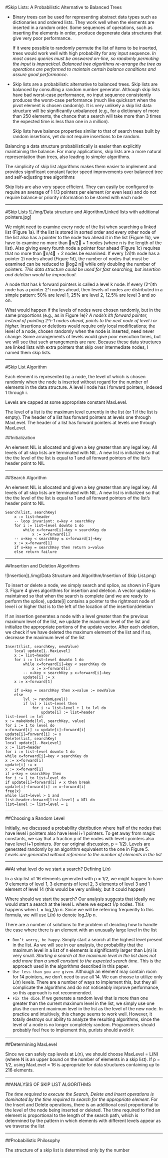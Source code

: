 #Skip Lists: A Probabilistic Alternative to Balanced Trees

- Binary trees can be used for representing abstract data types such as dictionaries and ordered lists. They work well when the elements are inserted in a random order.  Some sequences of operations, such as inserting the elements in order, produce degenerate data structures that give very poor performance. 

    If it were possible to randomly permute the list of items to be inserted, trees would work well with high probability for any input sequence. *In most cases queries must be answered on-line, so randomly permuting the input is impractical. Balanced tree algorithms re-arrange the tree as operations are performed to maintain certain balance conditions and assure good performance*.

- Skip lists are a probabilistic alternative to balanced trees. Skip lists are balanced by consulting a random number generator. Although skip lists have bad worst-case performance, no input sequence consistently produces the worst-case performance (much like quicksort when the pivot element is chosen randomly). It is very unlikely a skip list data structure will be significantly unbalanced (e.g., for a dictionary of more than 250 elements, the chance that a search will take more than 3 times the expected time is less than one in a million).  

    Skip lists have balance properties similar to that of search trees built by random insertions, yet do not require insertions to be random.

Balancing a data structure probabilistically is easier than explicitly maintaining the balance. For many applications, skip lists are a more natural representation than trees, also leading to simpler algorithms. 

The simplicity of skip list algorithms makes them easier to implement and provides significant constant factor speed improvements over balanced tree and self-adjusting tree algorithms

Skip lists are also very space efficient. They can easily be configured to require an average of 1 1/3 pointers per element (or even less) and do not require balance or priority information to be stored with each node

----

#Skip Lists
![./img/Data structure and Algorithm/Linked lists with additional pointers.jpg]

We might need to examine every node of the list when searching a linked list (Figure 1a). If the list is stored in sorted order and every other node of the list also has a pointer to the node two ahead it in the list (Figure 1b), we have to examine no more than n/2 + 1 nodes (where n is the length of the list).  Also giving every fourth node a pointer four ahead (Figure 1c) requires that no more than n/4 + 2 nodes be examined.  If every (2i)th node has a pointer 2i nodes ahead (Figure 1d), the number of nodes that must be examined can be reduced to log2 n while only doubling the number of pointers. *This data structure could be used for fast searching, but insertion and deletion would be impractical*.

A node that has k forward pointers is called a level k node.  If every (2^i)th node has a pointer 2^i nodes ahead, then levels of nodes are distributed in a simple pattern: 50% are level 1, 25% are level 2, 12.5% are level 3 and so on. 

What would happen if the levels of nodes were chosen randomly, but in the same proportions (e.g., as in Figure 1e)? *A node’s ith forward pointer, instead of pointing 2^i–1 nodes ahead, points to the next node of level i or higher.* Insertions or deletions would require only local modifications; the level of a node, chosen randomly when the node is inserted, need never change. Some arrangements of levels would give poor execution times, but we will see that such arrangements are rare. Because these data structures are linked lists with extra pointers that skip over intermediate nodes, I named them skip lists.

----

#Skip List Algorithm

Each element is represented by a node, the level of which is chosen randomly when the node is inserted without regard for the number of elements in the data structure. A level i node has i forward pointers, indexed 1 through i.

Levels are capped at some appropriate constant MaxLevel. 

The level of a list is the maximum level currently in the list (or 1 if the list is empty).  The header of a list has forward pointers at levels one through MaxLevel.  The header of a list has forward pointers at levels one through MaxLevel. 

##Initialization

An element NIL is allocated and given a key greater than any legal key. All levels of all skip lists are terminated with NIL.  A new list is initialized so that the the level of the list is equal to 1 and all forward pointers of the list’s header point to NIL

----

##Search Algorithm

An element NIL is allocated and given a key greater than any legal key. All levels of all skip lists are terminated with NIL.  A new list is initialized so that the the level of the list is equal to 1 and all forward pointers of the list’s header point to NIL

    Search(list, searchKey)
        x := list→header
        -- loop invariant: x→key < searchKey
        for i := list→level downto 1 do
            while x→forward[i]→key < searchKey do
                x := x→forward[i]
        -- x→key < searchKey ≤ x→forward[1]→key
        x := x→forward[1]
        if x→key = searchKey then return x→value
        else return failure

----

##Insertion and Deletion Algorithms

![Insertion](./img/Data Structure and Algorithm/Insertion of Skip List.png)

To insert or delete a node, we simply search and splice, as shown in Figure 3. Figure 4 gives algorithms for insertion and deletion. A vector update is maintained so that when the search is complete (and we are ready to perform the splice), update[i] contains a pointer to the rightmost node of level i or higher that is to the left of the location of the insertion/deletion

If an insertion generates a node with a level greater than the previous maximum level of the list, we update the maximum level of the list and initialize the appropriate portions of the update vector. After each deletion, we check if we have deleted the maximum element of the list and if so, decrease the maximum level of the list

    Insert(list, searchKey, newValue)
        local update[1..MaxLevel]
        x := list→header
        for i := list→level downto 1 do
            while x→forward[i]→key < searchKey do
                x := x→forward[i]
            -- x→key < searchKey ≤ x→forward[i]→key
            update[i] := x
        x := x→forward[1]
        
        if x→key = searchKey then x→value := newValue
        else
            lvl := randomLevel()
            if lvl > list→level then
                for i := list→level + 1 to lvl do
                    update[i] := list→header
    list→level := lvl
    x := makeNode(lvl, searchKey, value)
    for i := 1 to level do
    x→forward[i] := update[i]→forward[i]
    update[i]→forward[i] := x
    Delete(list, searchKey)
    local update[1..MaxLevel]
    x := list→header
    for i := list→level downto 1 do
    while x→forward[i]→key < searchKey do
    x := x→forward[i]
    update[i] := x
    x := x→forward[1]
    if x→key = searchKey then
    for i := 1 to list→level do
    if update[i]→forward[i] ≠ x then break
    update[i]→forward[i] := x→forward[i]
    free(x)
    while list→level > 1 and
    list→header→forward[list→level] = NIL do
    list→level := list→level – 1
----

##Choosing a Random Level

Initially, we discussed a probability distribution where half of the nodes that have level i pointers also have level i+1 pointers. To get away from magic constants, we say that a fraction p of the nodes with level i pointers also have level i+1 pointers. (for our original discussion, p = 1/2). Levels are generated randomly by an algorithm equivalent to the one in Figure 5.  *Levels are generated without reference to the number of elements in the list*

----

##At what level do we start a search? Defining L(n)

In a skip list of 16 elements generated with p = 1/2, we might happen to have 9 elements of level 1, 3 elements of level 2, 3 elements of level 3 and 1 element of level 14 (this would be very unlikely, but it could happen)

Where should we start the search? Our analysis suggests that ideally we would start a search at the level L where we expect 1/p nodes. This happens when L = log_1/p n. Since we will be referring frequently to this formula, we will use L(n) to denote log_1/p n.

There are a number of solutions to the problem of deciding how to handle the case where there is an element with an unusually large level in the list

- `Don’t worry, be happy`. Simply start a search at the highest level present in the list. As we will see in our analysis, the probability that the maximum level in a list of n elements is significantly larger than L(n) is very small. *Starting a search at the maximum level in the list does not add more than a small constant to the expected search time*. This is the approach used in the algorithms described in this paper.
- `Use less than you are given`. Although an element may contain room for 14 pointers, we don’t need to use all 14. We can choose to utilize only L(n) levels. There are a number of ways to implement this, but they all complicate the algorithms and do not noticeably improve performance, so this approach is not recommended.  
- `Fix the dice`. If we generate a random level that is more than one greater than the current maximum level in the list, we simply use one plus the current maximum level in the list as the level of the new node. In practice and intuitively, this change seems to work well. However, it totally destroys our ability to analyze the resulting algorithms, since the level of a node is no longer completely random. Programmers should probably feel free to implement this, purists should avoid it

----

##Determining MaxLevel

Since we can safely cap levels at L(n), we should choose MaxLevel = L(N) (where N is an upper bound on the number of elements in a skip list). If p = 1/2, using MaxLevel = 16 is appropriate for data structures containing up to 216 elements.  

----

##ANALYSIS OF SKIP LIST ALGORITHMS

*The time required to execute the Search, Delete and Insert operations is dominated by the time required to search for the appropriate element*. For the Insert and Delete operations, there is an additional cost proportional to the level of the node being inserted or deleted. The time required to find an element is proportional to the length of the search path, which is determined by the pattern in which elements with different levels appear as we traverse the list

----

##Probabilistic Philosophy

The structure of a skip list is determined only by the number





